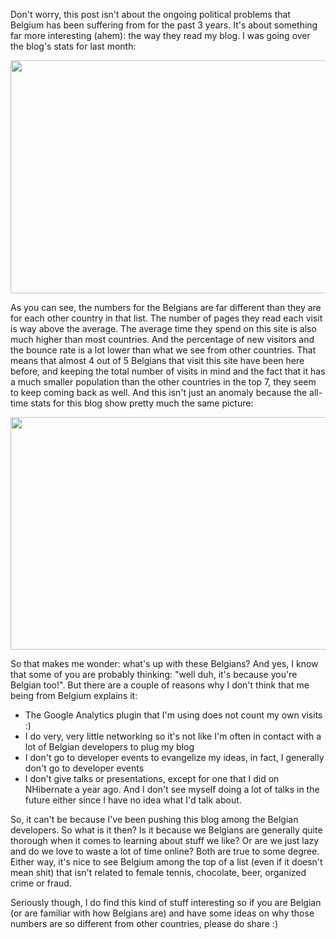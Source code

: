 Don't worry, this post isn't about the ongoing political problems that Belgium has been suffering from for the past 3 years.  It's about something far more interesting (ahem): the way they read my blog.  I was going over the blog's stats for last month:

<a href="/postcontent/last_month_countries.png"><img src="/postcontent/last_month_countries.png" alt="" title="last_month_countries" width="715" height="373" class="alignnone size-full wp-image-2636" /></a>

As you can see, the numbers for the Belgians are far different than they are for each other country in that list.  The number of pages they read each visit is way above the average.  The average time they spend on this site is also much higher than most countries.  And the percentage of new visitors and the bounce rate is a lot lower than what we see from other countries.  That means that almost 4 out of 5 Belgians that visit this site have been here before, and keeping the total number of visits in mind and the fact that it has a much smaller population than the other countries in the top 7, they seem to keep coming back as well. And this isn't just an anomaly because the all-time stats for this blog show pretty much the same picture:

<a href="/postcontent/all_time_countries.png"><img src="/postcontent/all_time_countries.png" alt="" title="all_time_countries" width="718" height="372" class="alignnone size-full wp-image-2637" /></a>

So that makes me wonder: what's up with these Belgians? And yes, I know that some of you are probably thinking: "well duh, it's because you're Belgian too!".  But there are a couple of reasons why I don't think that me being from Belgium explains it:

- The Google Analytics plugin that I'm using does not count my own visits :)
- I do very, very little networking so it's not like I'm often in contact with a lot of Belgian developers to plug my blog
- I don't go to developer events to evangelize my ideas, in fact, I generally don't go to developer events
- I don't give talks or presentations, except for one that I did on NHibernate a year ago.  And I don't see myself doing a lot of talks in the future either since I have no idea what I'd talk about.

So, it can't be because I've been pushing this blog among the Belgian developers.  So what is it then?  Is it because we Belgians are generally quite thorough when it comes to learning about stuff we like?  Or are we just lazy and do we love to waste a lot of time online?  Both are true to some degree.  Either way, it's nice to see Belgium among the top of a list (even if it doesn't mean shit) that isn't related to female tennis, chocolate, beer, organized crime or fraud.

Seriously though, I do find this kind of stuff interesting so if you are Belgian (or are familiar with how Belgians are) and have some ideas on why those numbers are so different from other countries, please do share :)